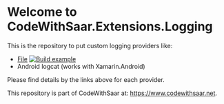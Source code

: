 # Welcome to CodeWithSaar.Extensions.Logging

This is the repository to put custom logging providers like:

* [File](./CodeWithSaar.Extensions.Logging.File/Readme.MD) [![Build example](https://github.com/xiaomi7732/CodeWithSaar.Extensions.Logging/actions/workflows/nightly-example.yaml/badge.svg)](https://github.com/xiaomi7732/CodeWithSaar.Extensions.Logging/actions/workflows/nightly-example.yaml)
* Android logcat (works with Xamarin.Android)

Please find details by the links above for each provider.

This repository is part of CodeWithSaar at: <https://www.codewithsaar.net>.

